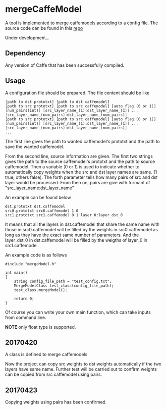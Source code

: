 # mergeCaffeModel #

A tool is implemented to merge caffemodels according to a config file. The source code can be found in this [repo](https://github.com/joshua19881228/mergeCaffeModel)

Under development...

## Dependency ##

Any version of Caffe that has been successfully compiled.

## Usage ##

A configuration file should be prepared. The file content should be like

    [path to dst prototxt] [path to dst caffemodel]
    [path to src prototxt] [path to src caffemodel] [auto_flag (0 or 1)] [num_pairs(int)] [src_layer_name_(1):dst_layer_name_(1)] ... [src_layer_name_(num_pairs):dst_layer_name_(num_pairs)]
    [path to src prototxt] [path to src caffemodel] [auto_flag (0 or 1)] [num_pairs(int)] [src_layer_name_(1):dst_layer_name_(1)] ... [src_layer_name_(num_pairs):dst_layer_name_(num_pairs)]
    ...

The first line gives the path to wanted caffemodel's prototxt and the path to save the wanted caffemodel.

From the second line, source information are given. The first two strings gives the path to the source caffemodel's prototxt and the path to source caffemodel. Then a variable (0 or 1) is used to indicate whether to automatically copy weights when the src and dst layer names are same. (1 true, others false). The forth parameter tells how many pairs of src and dst layer would be processed. From then on, pairs are give with formant of "src\_layer\_name:dst\_layer\_name"

An example can be found below

    dst.prototxt dst.caffemodel
    src0.prototxt src0.caffemodel 1 0
    src1.prototxt src1.caffemodel 0 1 layer_0:layer_dst_0

It means that all the layers in dst.caffemodel that share the same name with those in src0.caffemodel will be filled by the weights in src0.caffemodel as long as they have the exact same number of parameters. And the layer_dst_0 in dst.caffemodel will be filled by the weigths of layer_0 in src1.caffemodel.

An example code is as follows

    #include "mergeModel.h"

    int main()
    {
        string config_file_path = "test_config.txt";
        MergeModelClass test_class(config_file_path);
        test_class.mergeModel();

        return 0;
    }

Of course you can write your own main function, which can take inputs from command line.

**NOTE** only float type is supported.

## 20170420 ##

A class is defined to merge caffemodels.

Now the project can copy src weights to dst weights automatically if the two layers have same name. Further test will be carried out to confirm weights can be copied from src caffemodel using pairs.

## 20170423 ##

Copying weights using pairs has been confirmed. 
